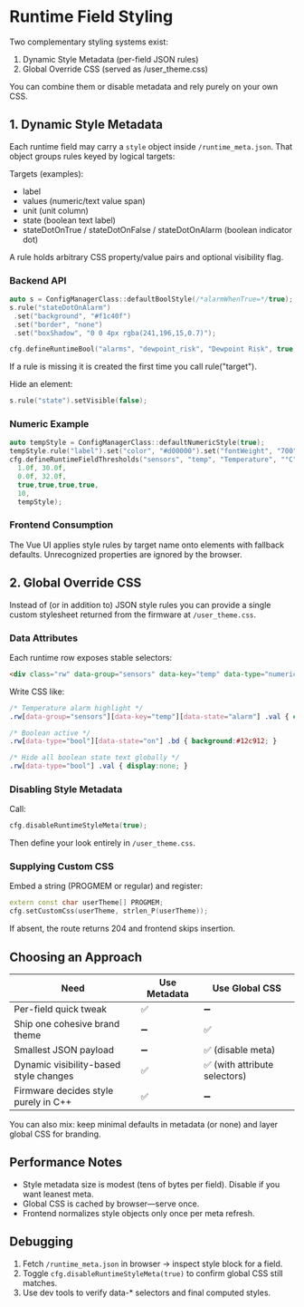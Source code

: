 # Runtime Field Styling

Two complementary styling systems exist:

1. Dynamic Style Metadata (per-field JSON rules)
2. Global Override CSS (served as /user_theme.css)

You can combine them or disable metadata and rely purely on your own CSS.

## 1. Dynamic Style Metadata

Each runtime field may carry a `style` object inside `/runtime_meta.json`. That object groups rules keyed by logical targets:

Targets (examples):

- label
- values (numeric/text value span)
- unit (unit column)
- state (boolean text label)
- stateDotOnTrue / stateDotOnFalse / stateDotOnAlarm (boolean indicator dot)

A rule holds arbitrary CSS property/value pairs and optional visibility flag.

### Backend API

```cpp
auto s = ConfigManagerClass::defaultBoolStyle(/*alarmWhenTrue=*/true);
s.rule("stateDotOnAlarm")
 .set("background", "#f1c40f")
 .set("border", "none")
 .set("boxShadow", "0 0 4px rgba(241,196,15,0.7)");

cfg.defineRuntimeBool("alarms", "dewpoint_risk", "Dewpoint Risk", true, 100, s);
```

If a rule is missing it is created the first time you call rule("target").

Hide an element:

```cpp
s.rule("state").setVisible(false);
```

### Numeric Example

```cpp
auto tempStyle = ConfigManagerClass::defaultNumericStyle(true);
tempStyle.rule("label").set("color", "#d00000").set("fontWeight", "700");
cfg.defineRuntimeFieldThresholds("sensors", "temp", "Temperature", "°C", 1,
  1.0f, 30.0f,
  0.0f, 32.0f,
  true,true,true,true,
  10,
  tempStyle);
```

### Frontend Consumption

The Vue UI applies style rules by target name onto elements with fallback defaults. Unrecognized properties are ignored by the browser.

## 2. Global Override CSS

Instead of (or in addition to) JSON style rules you can provide a single custom stylesheet returned from the firmware at `/user_theme.css`.

### Data Attributes

Each runtime row exposes stable selectors:

```html
<div class="rw" data-group="sensors" data-key="temp" data-type="numeric" data-state="safe|warn|alarm|on|off"></div>
```

Write CSS like:

```css
/* Temperature alarm highlight */
.rw[data-group="sensors"][data-key="temp"][data-state="alarm"] .val { color:#ff2222; font-weight:700; }

/* Boolean active */
.rw[data-type="bool"][data-state="on"] .bd { background:#12c912; }

/* Hide all boolean state text globally */
.rw[data-type="bool"] .val { display:none; }
```

### Disabling Style Metadata

Call:

```cpp
cfg.disableRuntimeStyleMeta(true);
```

Then define your look entirely in `/user_theme.css`.

### Supplying Custom CSS

Embed a string (PROGMEM or regular) and register:

```cpp
extern const char userTheme[] PROGMEM;
cfg.setCustomCss(userTheme, strlen_P(userTheme));
```

If absent, the route returns 204 and frontend skips insertion.

## Choosing an Approach

| Need | Use Metadata | Use Global CSS |
|------|--------------|----------------|
| Per-field quick tweak | ✅ | ➖ |
| Ship one cohesive brand theme | ➖ | ✅ |
| Smallest JSON payload | ➖ | ✅ (disable meta) |
| Dynamic visibility-based style changes | ✅ | ✅ (with attribute selectors) |
| Firmware decides style purely in C++ | ✅ | ➖ |

You can also mix: keep minimal defaults in metadata (or none) and layer global CSS for branding.

## Performance Notes

- Style metadata size is modest (tens of bytes per field). Disable if you want leanest meta.
- Global CSS is cached by browser—serve once.
- Frontend normalizes style objects only once per meta refresh.

## Debugging

1. Fetch `/runtime_meta.json` in browser → inspect style block for a field.
2. Toggle `cfg.disableRuntimeStyleMeta(true)` to confirm global CSS still matches.
3. Use dev tools to verify data-* selectors and final computed styles.


